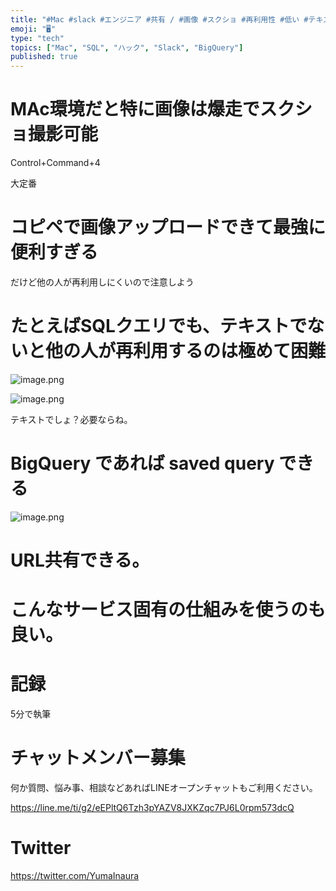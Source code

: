 ```yaml
---
title: "#Mac #slack #エンジニア #共有 / #画像 #スクショ #再利用性 #低い #テキスト #比較 / #Bigquery #SQ"
emoji: "🖥"
type: "tech"
topics: ["Mac", "SQL", "ハック", "Slack", "BigQuery"]
published: true
---
```


# MAc環境だと特に画像は爆走でスクショ撮影可能

Control+Command+4 

大定番


# コピペで画像アップロードできて最強に便利すぎる

だけど他の人が再利用しにくいので注意しよう

# たとえばSQLクエリでも、テキストでないと他の人が再利用するのは極めて困難

![image.png](https://qiita-image-store.s3.amazonaws.com/0/89618/4ef10e04-2800-b920-0909-45605bb95943.png)

![image.png](https://qiita-image-store.s3.amazonaws.com/0/89618/682c8bdd-4cc5-9659-28af-c2fe68bb4cc3.png)

テキストでしょ？必要ならね。

# BigQuery であれば saved query できる

![image.png](https://qiita-image-store.s3.amazonaws.com/0/89618/053bf349-a097-1b16-0d4d-f78e845fab32.png)

# URL共有できる。

# こんなサービス固有の仕組みを使うのも良い。

# 記録

5分で執筆








<!-- Update From Qiita API -->

# チャットメンバー募集


何か質問、悩み事、相談などあればLINEオープンチャットもご利用ください。

https://line.me/ti/g2/eEPltQ6Tzh3pYAZV8JXKZqc7PJ6L0rpm573dcQ





# Twitter


https://twitter.com/YumaInaura


<!-- Update From Qiita API -->


